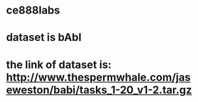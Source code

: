 # ce888labs
# dataset is bAbI
# the link of dataset is: http://www.thespermwhale.com/jaseweston/babi/tasks_1-20_v1-2.tar.gz